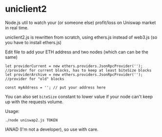 # uniclient2

Node.js util to watch your (or someone else) profit/loss on Uniswap market in real time. 

uniclient2.js is rewritten from scratch, using ethers.js instead of web3.js (so you have to install ethers.js)

Edit file to add your ETH address and two nodes (which can can be the same) 

    let providerCurrent = new ethers.providers.JsonRpcProvider(''); //provider for current blocks, has to keep at least biteSize blocks
    let providerArchive = new ethers.providers.JsonRpcProvider(''); //provider for "old" blocks

    const myAddress = ''; // put your address here

You can also set `biteSize` constant to lower value if your node can't keep up with the requests volume.

Usage:

```./node uniswap2.js TOKEN```

IANAD (I'm not a developer), so use with care.
